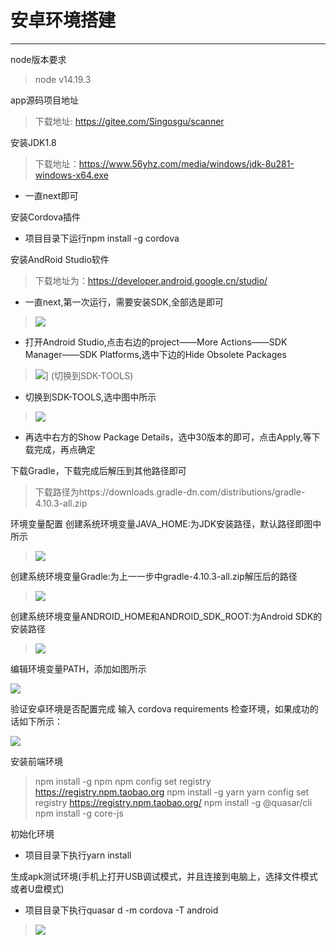 # 安卓环境搭建

---
node版本要求
> node v14.19.3

app源码项目地址
> 下载地址: https://gitee.com/Singosgu/scanner

安装JDK1.8

> 下载地址：https://www.56yhz.com/media/windows/jdk-8u281-windows-x64.exe 

- 一直next即可

安装Cordova插件
- 项目目录下运行npm install -g cordova

安装AndRoid Studio软件

> 下载地址为：https://developer.android.google.cn/studio/

- 一直next,第一次运行，需要安装SDK,全部选是即可

> ![](https://www.56yhz.com/media/windows/1.jpeg)

- 打开Android Studio,点击右边的project——More Actions——SDK Manager——SDK Platforms,选中下边的Hide Obsolete Packages

> ![](https://www.56yhz.com/media/windows/2.jpeg)]
(切换到SDK-TOOLS)

- 切换到SDK-TOOLS,选中图中所示

> ![](https://www.56yhz.com/media/windows/3.jpeg)

- 再选中右方的Show Package Details，选中30版本的即可，点击Apply,等下载完成，再点确定

下载Gradle，下载完成后解压到其他路径即可

>下载路径为https://downloads.gradle-dn.com/distributions/gradle-4.10.3-all.zip

环境变量配置
创建系统环境变量JAVA_HOME:为JDK安装路径，默认路径即图中所示

> ![](https://img-blog.csdnimg.cn/3328a70f4a044fd6b82488363367919d.png?x-oss-process=image/watermark,type_ZHJvaWRzYW5zZmFsbGJhY2s,shadow_50,text_Q1NETiBAbTBfNjE0MzExNzU=,size_20,color_FFFFFF,t_70,g_se,x_16)

创建系统环境变量Gradle:为上一一步中gradle-4.10.3-all.zip解压后的路径

> ![](https://www.56yhz.com/media/windows/4.jpeg)

创建系统环境变量ANDROID_HOME和ANDROID_SDK_ROOT:为Android SDK的安装路径

> ![](https://www.56yhz.com/media/windows/5.jpeg)

编辑环境变量PATH，添加如图所示

![](https://www.56yhz.com/media/windows/6.jpeg)

验证安卓环境是否配置完成
输入 cordova requirements 检查环境，如果成功的话如下所示：

![](https://www.56yhz.com/media/windows/7.jpeg)

安装前端环境
> npm install -g npm
> npm config set registry https://registry.npm.taobao.org
> npm install -g yarn
> yarn config set registry https://registry.npm.taobao.org/
> npm install -g @quasar/cli
> npm install -g core-js

初始化环境

- 项目目录下执行yarn install

生成apk测试环境(手机上打开USB调试模式，并且连接到电脑上，选择文件模式或者U盘模式)

- 项目目录下执行quasar d -m cordova -T android

> ![](https://www.56yhz.com/media/windows/9.jpeg)